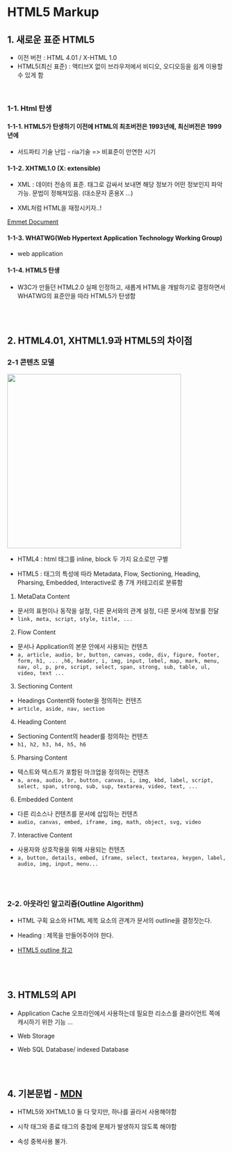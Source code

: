 # HTML5 Markup

## 1. 새로운 표준 HTML5

- 이전 버전 : HTML 4.01 / X-HTML 1.0
- HTML5(최신 표준) : 액티브X 없이 브라우저에서 비디오, 오디오등을 쉽게 이용할 수 있게 함

<br>

### 1-1. Html 탄생

#### 1-1-1. HTML5가 탄생하기 이전에 HTML의 최초버전은 1993년에, 최신버전은 1999년에

- 서드파티 기술 난입 - ria기술
  => 비표준이 만연한 시기

#### 1-1-2. XHTML1.0 (X: extensible)

- XML :
  데이터 전송의 표준. 태그로 감싸서 보내면 해당 정보가 어떤 정보인지 파악가능.
  문법이 정해져있음. (대소문자 혼용X ...)

- XML처럼 HTML을 재정시키자..!

[Emmet Document](https://docs.emmet.io/cheat-sheet/)

#### 1-1-3. WHATWG(Web Hypertext Application Technology Working Group)

- web application

#### 1-1-4. HTML5 탄생

- W3C가 만들던 HTML2.0 실패 인정하고, 새롭게 HTML을 개발하기로 결정하면서 WHATWG의 표준안을 따라 HTML5가 탄생함

<br>
<br>

## 2. HTML4.01, XHTML1.9과 HTML5의 차이점

### 2-1 콘텐츠 모델

  <img src="../img/2-1.png" width="400">

- HTML4 : html 태그를 inline, block 두 가지 요소로만 구별

- HTML5 : 태그의 특성에 따라 Metadata, Flow, Sectioning, Heading, Pharsing, Embedded, Interactive로 총 7개 카테고리로 분류함

1. MetaData Content

- 문서의 표현이나 동작을 설정, 다른 문서와의 관계 설정, 다른 문서에 정보를 전달
- `link, meta, script, style, title, ...`

2. Flow Content

- 문서나 Application의 본문 안에서 사용되는 컨텐츠
- `a, article, audio, br, button, canvas, code, div, figure, footer, form, h1, ... ,h6, header, i, img, input, lebel, map, mark, menu, nav, ol, p, pre, script, select, span, strong, sub, table, ul, video, text ...`

3. Sectioning Content

- Headings Content와 footer을 정의하는 컨텐츠
- `article, aside, nav, section`

4. Heading Content

- Sectioning Content의 header를 정의하는 컨텐츠
- `h1, h2, h3, h4, h5, h6`

5. Pharsing Content

- 텍스트와 텍스트가 포함된 마크업을 정의하는 컨텐츠
- `a, area, audio, br, button, canvas, i, img, kbd, label, script, select, span, strong, sub, sup, textarea, video, text, ...`

6. Embedded Content

- 다른 리소스나 컨텐츠를 문서에 삽입하는 컨텐츠
- `audio, canvas, embed, iframe, img, math, object, svg, video`

7. Interactive Content

- 사용자와 상호작용을 위해 사용되는 컨텐츠
- `a, button, details, embed, iframe, select, textarea, keygen, label, audio, img, input, menu...`

<br>
<br>

### 2-2. 아웃라인 알고리즘(Outline Algorithm)

- HTML 구획 요소와 HTML 제목 요소의 관계가 문서의 outline을 결정짓는다.

- Heading : 제목을 만들어주어야 한다.

- [HTML5 outline 참고](https://m.blog.naver.com/pjh445/220016749215)

<br>
<br>

## 3. HTML5의 API

- Application Cache
  오프라인에서 사용하는데 필요한 리소스를 클라이언트 쪽에 캐시하기 위한 기능 ...

- Web Storage

- Web SQL Database/ indexed Database

<br>
<br>

## 4. 기본문법 - [MDN](https://developer.mozilla.org/ko/)

- HTML5와 XHTML1.0 둘 다 맞지만, 하나를 골라서 사용해야함

- 시작 태그와 종료 태그의 중첩에 문제가 발생하지 않도록 해야함

- 속성 중복사용 불가.
